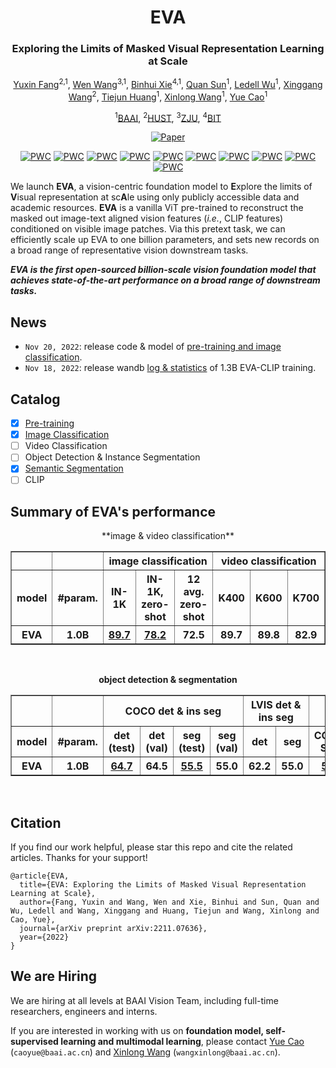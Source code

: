 <div align="center">
<h1>EVA</h1>
<h3>Exploring the Limits of Masked Visual Representation Learning at Scale</h3>


[Yuxin Fang](https://bit.ly/YuxinFang_GoogleScholar)<sup>2,1</sup>, [Wen Wang](https://scholar.google.com/citations?user=1ks0R04AAAAJ&hl)<sup>3,1</sup>, [Binhui Xie](https://binhuixie.github.io/)<sup>4,1</sup>, [Quan Sun](https://github.com/Quan-Sun)<sup>1</sup>, [Ledell Wu](https://scholar.google.com/citations?user=-eJHVt8AAAAJ&hl=en)<sup>1</sup>, [Xinggang Wang](https://xinggangw.info/)<sup>2</sup>, [Tiejun Huang](https://scholar.google.com/citations?user=knvEK4AAAAAJ&hl=en)<sup>1</sup>, [Xinlong Wang](https://www.xloong.wang/)<sup>1</sup>, [Yue Cao](http://yue-cao.me/)<sup>1</sup>
 
<sup>1</sup>[BAAI](https://www.baai.ac.cn/english.html), <sup>2</sup>[HUST](http://english.hust.edu.cn/), <sup>3</sup>[ZJU](https://www.zju.edu.cn/english/), <sup>4</sup>[BIT](https://english.bit.edu.cn/)

[![Paper](http://img.shields.io/badge/paper-arxiv.2211.07636-B31B1B.svg)](https://arxiv.org/abs/2211.07636)
<!-- ArXiv Preprint ([arXiv 2211.07636](https://arxiv.org/abs/2211.07636)) -->


[![PWC](https://img.shields.io/endpoint.svg?url=https://paperswithcode.com/badge/eva-exploring-the-limits-of-masked-visual/instance-segmentation-on-coco)](https://paperswithcode.com/sota/instance-segmentation-on-coco?p=eva-exploring-the-limits-of-masked-visual)
[![PWC](https://img.shields.io/endpoint.svg?url=https://paperswithcode.com/badge/eva-exploring-the-limits-of-masked-visual/instance-segmentation-on-coco-minival)](https://paperswithcode.com/sota/instance-segmentation-on-coco-minival?p=eva-exploring-the-limits-of-masked-visual)
[![PWC](https://img.shields.io/endpoint.svg?url=https://paperswithcode.com/badge/eva-exploring-the-limits-of-masked-visual/instance-segmentation-on-lvis-v1-0-val)](https://paperswithcode.com/sota/instance-segmentation-on-lvis-v1-0-val?p=eva-exploring-the-limits-of-masked-visual)
[![PWC](https://img.shields.io/endpoint.svg?url=https://paperswithcode.com/badge/eva-exploring-the-limits-of-masked-visual/object-detection-on-lvis-v1-0-val)](https://paperswithcode.com/sota/object-detection-on-lvis-v1-0-val?p=eva-exploring-the-limits-of-masked-visual)
[![PWC](https://img.shields.io/endpoint.svg?url=https://paperswithcode.com/badge/eva-exploring-the-limits-of-masked-visual/object-detection-on-coco)](https://paperswithcode.com/sota/object-detection-on-coco?p=eva-exploring-the-limits-of-masked-visual)
[![PWC](https://img.shields.io/endpoint.svg?url=https://paperswithcode.com/badge/eva-exploring-the-limits-of-masked-visual/object-detection-on-coco-minival)](https://paperswithcode.com/sota/object-detection-on-coco-minival?p=eva-exploring-the-limits-of-masked-visual)
[![PWC](https://img.shields.io/endpoint.svg?url=https://paperswithcode.com/badge/eva-exploring-the-limits-of-masked-visual/semantic-segmentation-on-ade20k)](https://paperswithcode.com/sota/semantic-segmentation-on-ade20k?p=eva-exploring-the-limits-of-masked-visual)
[![PWC](https://img.shields.io/endpoint.svg?url=https://paperswithcode.com/badge/eva-exploring-the-limits-of-masked-visual/action-classification-on-kinetics-700)](https://paperswithcode.com/sota/action-classification-on-kinetics-700?p=eva-exploring-the-limits-of-masked-visual)
[![PWC](https://img.shields.io/endpoint.svg?url=https://paperswithcode.com/badge/eva-exploring-the-limits-of-masked-visual/action-classification-on-kinetics-400)](https://paperswithcode.com/sota/action-classification-on-kinetics-400?p=eva-exploring-the-limits-of-masked-visual)
[![PWC](https://img.shields.io/endpoint.svg?url=https://paperswithcode.com/badge/eva-exploring-the-limits-of-masked-visual/action-classification-on-kinetics-600)](https://paperswithcode.com/sota/action-classification-on-kinetics-600?p=eva-exploring-the-limits-of-masked-visual)
</div>


We launch **EVA**, a vision-centric foundation model to **E**xplore the limits of **V**isual representation at sc**A**le using only publicly accessible data and academic resources. **EVA** is a vanilla ViT pre-trained to reconstruct the masked out image-text aligned vision features (*i.e.*, CLIP features) conditioned on visible image patches. Via this pretext task, we can efficiently scale up EVA to one billion parameters, and sets new records on a broad range of representative vision downstream tasks.

***EVA is the first open-sourced billion-scale vision foundation model that achieves state-of-the-art performance on a broad range of downstream tasks.***

## News

- `Nov 20, 2022`: release code & model of [pre-training and image classification](eva/README.md).
- `Nov 18, 2022`: release wandb [log & statistics](https://wandb.ai/baaivision/eva-clip/reports/ViT-g-14--VmlldzoyOTkwMDYy) of 1.3B EVA-CLIP training.

<span id="eva_performance_summary"></span>

## Catalog

- [x] [Pre-training](eva)
- [x] [Image Classification](eva)
- [ ] Video Classification
- [ ] Object Detection & Instance Segmentation
- [x] [Semantic Segmentation](seg)
- [ ] CLIP

## Summary of EVA's performance

<div align="center">
**image & video classification**
<table border="1" width="100%">
	<tr align="center">
        <th> </th><th> </th><th colspan="3">image classification</th><th colspan="3">video classification</th>
    </tr>
    <tr align="center">
        <th>model</th><th>#param.</th><th>IN-1K</th><th>IN-1K, zero-shot</th><th>12 avg. zero-shot</th><th>K400</th><th>K600</th><th>K700</th>
    </tr>
    <tr align="center">
        <th>EVA</th><th>1.0B</th><th><a href="https://github.com/baaivision/EVA/blob/master/logs/cls/ft_1k_cls_sz560_89p7.txt">89.7</a></th><th><a href="https://wandb.ai/baaivision/eva-clip/reports/ViT-g-14--VmlldzoyOTkwMDYy">78.2</a></th><th>72.5</th><th>89.7</th><th>89.8</th><th>82.9</th>
    </tr>
</table>
<br>

**object detection & segmentation**
<table border="1" width="200%">
	<tr align="center">
        <th> </th><th> </th><th colspan="4">COCO det & ins seg</th><th colspan="2">LVIS det & ins seg</th><th colspan="2">sem seg</th>
    </tr>
    <tr align="center">
        <th>model</th><th>#param.</th><th>det (test)</th><th>det (val)</th><th>seg (test)</th><th>seg (val)</th><th>det</th><th>seg</th><th>COCO-Stuff</th><th>ADE20K</th>
    </tr>
    <tr align="center">
        <th>EVA</th><th>1.0B</th><th><a href="https://codalab.lisn.upsaclay.fr/competitions/7384#results">64.7</a></th><th>64.5</th><th><a href="https://codalab.lisn.upsaclay.fr/competitions/7383#results">55.5</th><th>55.0</th><th>62.2</th><th>55.0</th><th><a href="https://github.com/baaivision/EVA/blob/master/logs/sem_seg/ft_cocstuff164k_sem_seg_ss_53p4.txt">53.4</a></th><th><a href="https://github.com/baaivision/EVA/blob/master/logs/sem_seg/ft_ade20k_sem_seg_ms_62p3.txt">62.3</a></th>
    </tr>
</table>
<br>
</div>


## Citation
If you find our work helpful, please star this repo and cite the related articles. Thanks for your support!

```
@article{EVA,
  title={EVA: Exploring the Limits of Masked Visual Representation Learning at Scale},
  author={Fang, Yuxin and Wang, Wen and Xie, Binhui and Sun, Quan and Wu, Ledell and Wang, Xinggang and Huang, Tiejun and Wang, Xinlong and Cao, Yue},
  journal={arXiv preprint arXiv:2211.07636},
  year={2022}
}
```

## We are Hiring

We are hiring at all levels at BAAI Vision Team, including full-time researchers, engineers and interns. 

If you are interested in working with us on **foundation model, self-supervised learning and multimodal learning**, please contact [Yue Cao](http://yue-cao.me/) (`caoyue@baai.ac.cn`) and [Xinlong Wang](https://www.xloong.wang/) (`wangxinlong@baai.ac.cn`).